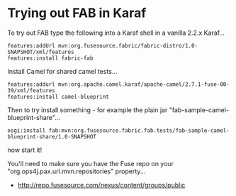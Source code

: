 Trying out FAB in Karaf
=======================

To try out FAB type the following into a Karaf shell in a vanilla 2.2.x Karaf...

    features:addUrl mvn:org.fusesource.fabric/fabric-distro/1.0-SNAPSHOT/xml/features
    features:install fabric-fab

Install Camel for shared camel tests...

    features:addurl mvn:org.apache.camel.karaf/apache-camel/2.7.1-fuse-00-39/xml/features
    features:install camel-blueprint

Then to try install something - for example the plain jar "fab-sample-camel-blueprint-share"...

    osgi:install fab:mvn:org.fusesource.fabric.fab.tests/fab-sample-camel-blueprint-share/1.0-SNAPSHOT

now start it!

You'll need to make sure you have the Fuse repo on your "org.ops4j.pax.url.mvn.repositories" property...

* http://repo.fusesource.com/nexus/content/groups/public
